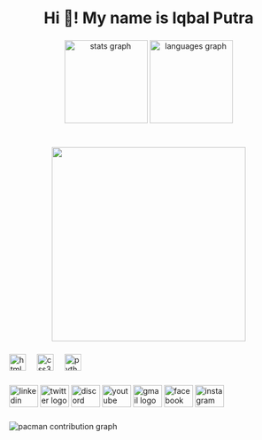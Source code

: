 <h1 align="center">Hi 👋! My name is Iqbal Putra</h1>

###

<div align="center">
  <img src="https://github-readme-stats.vercel.app/api?username=IqbaLPutra28&hide_title=false&hide_rank=false&show_icons=true&include_all_commits=true&count_private=true&disable_animations=false&theme=dracula&locale=en&hide_border=false" height="150" alt="stats graph"  />
  <img src="https://github-readme-stats.vercel.app/api/top-langs?username=IqbaLPutra28&locale=en&hide_title=false&layout=compact&card_width=320&langs_count=5&theme=dracula&hide_border=false" height="150" alt="languages graph"  />
</div>

###

<br clear="both">

<div align="center">
  <img height="350" src="https://scontent-cgk1-2.xx.fbcdn.net/v/t39.30808-6/498691530_1379332293189851_5723832723714508950_n.jpg?stp=dst-jpg_s960x960_tt6&_nc_cat=101&ccb=1-7&_nc_sid=cc71e4&_nc_eui2=AeHSG8JV7YZSIDRM4Jp0SHF0dvx4dyAAm_J2_Hh3IACb8pw7Ul_EmMFiXUrD1aVM22roLpM6l3NHVxPrlK7V0WOh&_nc_ohc=RBU69k2PhjAQ7kNvwFR4Ys6&_nc_oc=AdmTi3GX2Twjne-VFzRYOMAFHA021eH57okfaploP1znwuk1lbxrBuT_YUX_-1tsvZU&_nc_zt=23&_nc_ht=scontent-cgk1-2.xx&_nc_gid=fOw_fVWHzTVZxTlSGrPKfA&oh=00_AfKWjkuulxfFyMuRayfgUpRC5EOySHgAp2S9hNU6hgB5mQ&oe=682F8F8E"  />
</div>

###

<div align="left">
  <img src="https://cdn.jsdelivr.net/gh/devicons/devicon/icons/html5/html5-original.svg" height="30" alt="html5 logo"  />
  <img width="12" />
  <img src="https://cdn.jsdelivr.net/gh/devicons/devicon/icons/css3/css3-original.svg" height="30" alt="css3 logo"  />
  <img width="12" />
  <img src="https://cdn.jsdelivr.net/gh/devicons/devicon/icons/python/python-original.svg" height="30" alt="python logo"  />
</div>

###

<div align="left">
  <img src="https://raw.githubusercontent.com/maurodesouza/profile-readme-generator/master/src/assets/icons/social/linkedin/default.svg" width="52" height="40" alt="linkedin logo"  />
  <img src="https://raw.githubusercontent.com/maurodesouza/profile-readme-generator/master/src/assets/icons/social/twitter/default.svg" width="52" height="40" alt="twitter logo"  />
  <img src="https://raw.githubusercontent.com/maurodesouza/profile-readme-generator/master/src/assets/icons/social/discord/default.svg" width="52" height="40" alt="discord logo"  />
  <img src="https://raw.githubusercontent.com/maurodesouza/profile-readme-generator/master/src/assets/icons/social/youtube/default.svg" width="52" height="40" alt="youtube logo"  />
  <img src="https://raw.githubusercontent.com/maurodesouza/profile-readme-generator/master/src/assets/icons/social/gmail/default.svg" width="52" height="40" alt="gmail logo"  />
  <img src="https://raw.githubusercontent.com/maurodesouza/profile-readme-generator/master/src/assets/icons/social/facebook/default.svg" width="52" height="40" alt="facebook logo"  />
  <img src="https://raw.githubusercontent.com/maurodesouza/profile-readme-generator/master/src/assets/icons/social/instagram/default.svg" width="52" height="40" alt="instagram logo"  />
</div>

###

<picture>
  <source media="(prefers-color-scheme: dark)" srcset="https://raw.githubusercontent.com/IqbaLPutra28/IqbaLPutra28/output/pacman-contribution-graph-dark.svg">
  <source media="(prefers-color-scheme: light)" srcset="https://raw.githubusercontent.com/IqbaLPutra28/IqbaLPutra28/output/pacman-contribution-graph.svg">
  <img alt="pacman contribution graph" src="https://raw.githubusercontent.com/IqbaLPutra28/IqbaLPutra28/output/pacman-contribution-graph.svg">
</picture>

###
